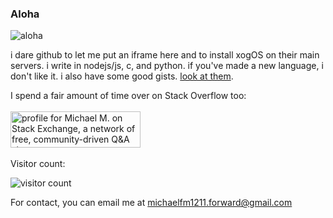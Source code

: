 ### Aloha

![aloha](https://upload.wikimedia.org/wikipedia/commons/thumb/0/04/Flowers_arranged_to_ALOHA%2C_Hilo%2C_Hawaii.JPG/320px-Flowers_arranged_to_ALOHA%2C_Hilo%2C_Hawaii.JPG)

i dare github to let me put an iframe here and to install xogOS on their main
servers. i write in nodejs/js, c, and python. if you've made a new language, i
don't like it. i also have some good gists. [look at them](https://gist.github.com/michaelfm1211).

I spend a fair amount of time over on Stack Overflow too:
<br>
<br>
<a href="https://stackexchange.com/users/18365332/michael-m"><img src="https://stackexchange.com/users/flair/18365332.png?theme=dark" width="208" height="58" alt="profile for Michael M. on Stack Exchange, a network of free, community-driven Q&amp;A sites" title="profile for Michael M. on Stack Exchange, a network of free, community-driven Q&amp;A sites" /></a>
<br>
<br>
Visitor count:

![visitor count](https://profile-counter.glitch.me/michaelfm1211/count.svg)

For contact, you can email me at [michaelfm1211.forward@gmail.com](mailto:michaelfm1211.forward@gmail.com)
